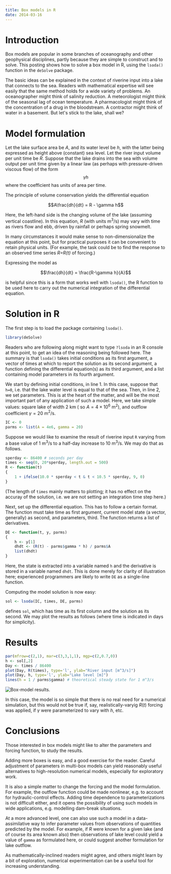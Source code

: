 ```yaml
---
title: Box models in R
date: 2014-03-16
---
```

<script src="https://polyfill.io/v3/polyfill.min.js?features=es6"></script>
<script id="MathJax-script" async src="https://cdn.jsdelivr.net/npm/mathjax@3/es5/tex-mml-chtml.js"></script>

# Introduction

Box models are popular in some branches of oceanography and other geophysical
disciplines, partly because they are simple to construct and to solve.  This
posting shows how to solve a box model in R, using the `lsoda()` function in
the `deSolve` package.

The basic ideas can be explained in the context of riverine input into a lake
that connects to the sea.  Readers with mathematical expertise will see easily
that the same method holds for a wide variety of problems. An oceanographer
might think of salinity reduction.  A meteorologist might think of the seasonal
lag of ocean temperature.  A pharmacologist might think of the concentration of
a drug in the bloodstream.  A contractor might think of water in a basement.
But let's stick to the lake, shall we?


# Model formulation

Let the lake surface area be *A*, and its water level be *h*, with the latter
being expressed as height above (constant) sea level.  Let the river input
volume per unit time be *R*.   Suppose that the lake drains into the sea with
volume output per unit time given by a linear law (as perhaps with
pressure-driven viscous flow) of the form $$\gamma h$$ where the coefficient
has units of area per time.


The principle of volume conservation yields the differential equation

$$A\frac{dh}{dt} = R - \gamma h$$

Here, the left-hand side is the changing volume of the lake (assuming vertical
coastline).  In this equation, *R* (with units m$^3$/s) may vary with time as
rivers flow and ebb, driven by rainfall or perhaps spring snowmelt.

In many circumstances it would make sense to non-dimensionalize the equation at
this point, but for practical purposes it can be convenient to retain physical
units.  (For example, the task could be to find the response to an observed
time series *R=R(t)* of forcing.)

Expressing the model as

$$\frac{dh}{dt} = \frac{R-\gamma h}{A}$$

is helpful since this is a form that works well with `lsoda()`, the R function
to be used here to carry out the numerical integration of the differential
equation.



# Solution in R

The first step is to load the package containing `lsoda()`.


```R
library(deSolve)
```

Readers who are following along might want to type `?lsoda` in an R console at
this point, to get an idea of the reasoning being followed here.  The summary
is that `lsoda()` takes initial conditions as its first argument, a vector of
times at which to report the solution as its second argument, a function
defining the differential equation(s) as its third argument, and a list
containing model parameters in its fourth argument.

We start by defining initial conditions, in line 1.  In this case, suppose that
`h=0`, i.e. that the lake water level is equal to that of the sea.  Then, in
line 2, we set parameters.  This is at the heart of the matter, and will be the
most important part of any application of such a model.  Here, we take simple
values: square lake of width 2 km ( so $A=4\times 10^6$ m$^2$), and outflow coefficient
$\gamma=20$ m$^2$/s.



```R
IC <- 0
parms <- list(A = 4e6, gamma = 20)
```

Suppose we would like to examine the result of riverine input `R` varying from
a base value of 1 m$^3$/s to a half-day increase to 10 m$^3$/s.  We may do that
as follows.


```R
sperday <- 86400 # seconds per day
times <- seq(0, 20*sperday, length.out = 500)
R <- function(t)
{
    1 + ifelse(10.0 * sperday < t & t < 10.5 * sperday, 9, 0)
}
```

(The length of `times` mainly matters to plotting; it has no effect on the
accuray of the solution, i.e. we are not setting an integration time step
here.)

Next, set up the differential equation.  This has to follow a certain format.
The function must take time as first argument, current model state (a vector,
generally) as second, and parameters, third.  The function returns a list of
derivatives.

```R
DE <- function(t, y, parms)
{
    h <- y[1]
    dhdt <- (R(t) - parms$gamma * h) / parms$A
    list(dhdt)
}
```

Here, the state is extracted into a variable named `h` and the derivative is
stored in a variable named `dhdt`.  This is done merely for clarity of
illustration here; experienced programmers are likely to write `DE` as a
single-line function.

Computing the model solution is now easy:

```R
sol <- lsoda(IC, times, DE, parms)
```

defines `sol`, which has time as its first column and the solution as its
second.  We may plot the results as follows (where time is indicated in days
for simplicity).

# Results


```R
par(mfrow=c(2,1), mar=c(3,3,1,1), mgp=c(2,0.7,0))
h <- sol[,2]
Day <- times / 86400
plot(Day, R(times), type='l', ylab="River input [m^3/s]")
plot(Day, h, type='l', ylab="Lake level [m]")
lines(h = 1 / parms$gamma) # theoretical steady state for 1 m^3/s
```

![Box-model results.](/skills-github-pages/docs/assets/images/2014-03-16-box-model.png) 

In this case, the model is so simple that there is no real need for a numerical
simulation, but this would not be true if, say, realistically-varyig $R(t)$
forcing was applied, if $\gamma$ were parameterized to vary with $h$,
etc.

# Conclusions

Those interested in box models might like to alter the parameters and forcing
function, to study the results.  

Adding more boxes is easy, and a good exercise for the reader.  Careful
adjustment of parameters in multi-box models can yield reasonably useful
alternatives to high-resolution numerical models, especially for exploratory
work.

It is also a simple matter to change the forcing and the model formulation.
For example, the outflow function could be made nonlinear, e.g. to account for
hydraulic-control effects.  Adding time dependence to parameterizations is not
difficult either, and it opens the possibility of using such models in wide
applications, e.g. modelling dam-break situations.  

At a more advanced level, one can also use such a model in a data-assimilative
way to infer parameter values from observations of quantities predicted by the
model.  For example, if *R* were known for a given lake (and of course its area
known also) then observations of lake level could yield a value of `gamma` as
formulated here, or could suggest another formulation for lake outflow.

As mathematically-inclined readers might agree, and others might learn by a bit
of exploration, numerical experimentation can be a useful tool for increasing
understanding.

